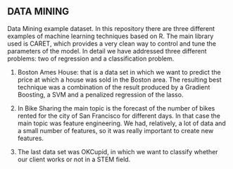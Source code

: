 ## DATA MINING

Data Mining example dataset.
In this repository there are three different examples of machine learning techniques based on R. The main library used is CARET, which provides a very clean way to control and tune the parameters of the model. In detail we have addressed three different problems: two of regression and a classification problem.

1) Boston Ames House: that is a data set in which we want to predict the price at which a house was sold in the Boston area. The resulting best technique was a combination of the result produced by a Gradient Boosting, a SVM and a penalized regression of the lasso.

2) In Bike Sharing the main topic is the forecast of the number of bikes rented for the city of San Francisco for different days. In that case the main topic was feature engineering. We had, relatively, a lot of data and a small number of features, so it was really important to create new features.

3) The last data set was OKCupid, in which we want to classify whether our client works or not in a STEM field.
